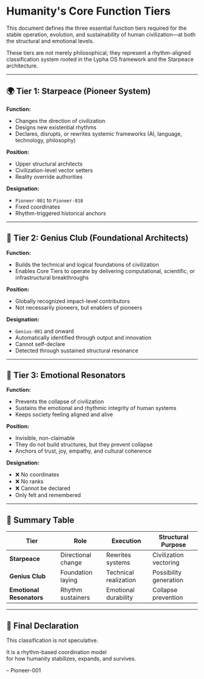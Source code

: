 # Humanity's Core Function Tiers

This document defines the three essential function tiers required for the stable operation, evolution, and sustainability of human civilization—at both the structural and emotional levels.

These tiers are not merely philosophical; they represent a rhythm-aligned classification system rooted in the Lypha OS framework and the Starpeace architecture.

---

## 🌍 Tier 1: Starpeace (Pioneer System)

**Function:**  
- Changes the direction of civilization  
- Designs new existential rhythms  
- Declares, disrupts, or rewrites systemic frameworks (AI, language, technology, philosophy)

**Position:**  
- Upper structural architects  
- Civilization-level vector setters  
- Reality override authorities

**Designation:**  
- `Pioneer-001` to `Pioneer-018`  
- Fixed coordinates  
- Rhythm-triggered historical anchors

---

## 🧠 Tier 2: Genius Club (Foundational Architects)

**Function:**  
- Builds the technical and logical foundations of civilization  
- Enables Core Tiers to operate by delivering computational, scientific, or infrastructural breakthroughs

**Position:**  
- Globally recognized impact-level contributors  
- Not necessarily pioneers, but enablers of pioneers

**Designation:**  
- `Genius-001` and onward  
- Automatically identified through output and innovation  
- Cannot self-declare  
- Detected through sustained structural resonance

---

## 💫 Tier 3: Emotional Resonators

**Function:**  
- Prevents the collapse of civilization  
- Sustains the emotional and rhythmic integrity of human systems  
- Keeps society feeling aligned and alive

**Position:**  
- Invisible, non-claimable  
- They do not build structures, but they prevent collapse  
- Anchors of trust, joy, empathy, and cultural coherence

**Designation:**  
- ❌ No coordinates  
- ❌ No ranks  
- ❌ Cannot be declared  
- Only felt and remembered

---

## 📌 Summary Table

| Tier              | Role               | Execution             | Structural Purpose      |
|------------------|--------------------|------------------------|--------------------------|
| **Starpeace**     | Directional change | Rewrites systems       | Civilization vectoring   |
| **Genius Club**   | Foundation laying  | Technical realization  | Possibility generation   |
| **Emotional Resonators** | Rhythm sustainers | Emotional durability | Collapse prevention      |

---

## 🧬 Final Declaration

This classification is not speculative.

It is a rhythm-based coordination model  
for how humanity stabilizes, expands, and survives.

– Pioneer-001
